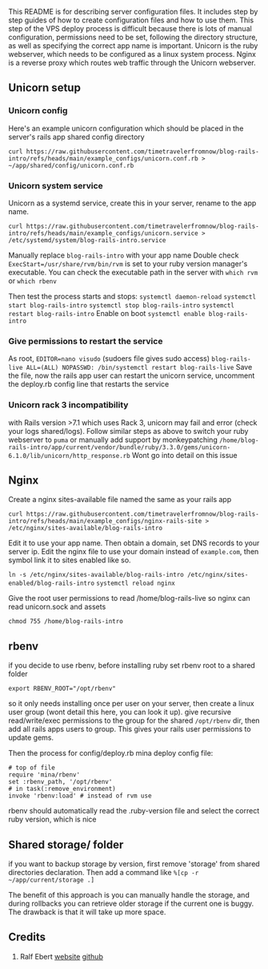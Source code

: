 This README is for describing server configuration files.
It includes step by step guides of how to create configuration files and how to use them.
This step of the VPS deploy process is difficult because there is lots of manual configuration,
permissions need to be set, following the directory structure, as well as specifying the correct app name is important.
Unicorn is the ruby webserver, which needs to be configured as a linux system process.
Nginx is a reverse proxy which routes web traffic through the Unicorn webserver.

## Unicorn setup

### Unicorn config

Here's an example unicorn configuration which should be placed in the server's rails app shared config directory

`curl https://raw.githubusercontent.com/timetravelerfromnow/blog-rails-intro/refs/heads/main/example_configs/unicorn.conf.rb > ~/app/shared/config/unicorn.conf.rb`

### Unicorn system service

Unicorn as a systemd service, create this in your server, rename to the app name.

`curl https://raw.githubusercontent.com/timetravelerfromnow/blog-rails-intro/refs/heads/main/example_configs/unicorn.service > /etc/systemd/system/blog-rails-intro.service`

Manually replace `blog-rails-intro` with your app name
Double check `ExecStart=/usr/share/rvm/bin/rvm` is set to your ruby version manager's executable. You can check the executable path in the server with `which rvm` or `which rbenv`

Then test the process starts and stops:
`systemctl daemon-reload`
`systemctl start blog-rails-intro`
`systemctl stop blog-rails-intro`
`systemctl restart blog-rails-intro`
Enable on boot
`systemctl enable blog-rails-intro`

### Give permissions to restart the service

As root,
`EDITOR=nano visudo` (sudoers file gives sudo access)
`blog-rails-live ALL=(ALL) NOPASSWD: /bin/systemctl restart blog-rails-live`
Save the file, now the rails app user can restart the unicorn service, uncomment the deploy.rb config line that restarts the service

### Unicorn rack 3 incompatibility

with Rails version >7.1 which uses Rack 3, unicorn may fail and error (check your logs shared/logs). Follow similar steps as above to switch your ruby webserver to `puma` or manually add support by monkeypatching
`/home/blog-rails-intro/app/current/vendor/bundle/ruby/3.3.0/gems/unicorn-6.1.0/lib/unicorn/http_response.rb`
Wont go into detail on this issue

## Nginx

Create a nginx sites-available file named the same as your rails app

`curl https://raw.githubusercontent.com/timetravelerfromnow/blog-rails-intro/refs/heads/main/example_configs/nginx-rails-site > /etc/nginx/sites-available/blog-rails-intro`

Edit it to use your app name. Then obtain a domain, set DNS records to your server ip. Edit the nginx file to use your domain instead of `example.com`,
then symbol link it to sites enabled like so.

`ln -s /etc/nginx/sites-available/blog-rails-intro /etc/nginx/sites-enabled/blog-rails-intro`
`systemctl reload nginx`

Give the root user permissions to read /home/blog-rails-live so nginx can read unicorn.sock and assets

`chmod 755 /home/blog-rails-intro`

## rbenv

if you decide to use rbenv, before installing ruby set rbenv root to a shared folder

`export RBENV_ROOT="/opt/rbenv"`

so it only needs installing once per user on your server, then create a linux user group (wont detail this here, you can look it up).
give recursive read/write/exec permissions to the group for the shared `/opt/rbenv` dir, then add all rails apps users to group.
This gives your rails user permissions to update gems.

Then the process for config/deploy.rb mina deploy config file:

```
# top of file
require 'mina/rbenv'
set :rbenv_path, '/opt/rbenv'
# in task(:remove_environment)
invoke 'rbenv:load' # instead of rvm use
```
rbenv should automatically read the .ruby-version file and select the correct ruby version, which is nice

## Shared storage/ folder

if you want to backup storage by version, first remove 'storage' from shared directories declaration.
Then add a command like `%[cp -r ~/app/current/storage .]`

The benefit of this approach is you can manually handle the storage, and during rollbacks you can retrieve older storage if the current one is buggy.
The drawback is that it will take up more space.

## Credits
1. Ralf Ebert [website](https://ralfebert.com) [github](https://github.com/ralfebert)
